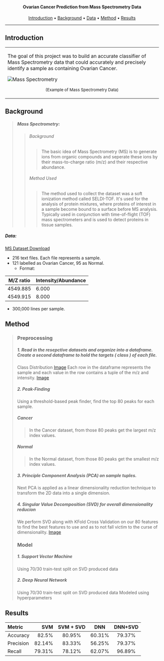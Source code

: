 <h1 align="center">
</h1>

<h4 align="center">Ovarian Cancer Prediction from Mass Spectrometry Data</h4>

      
<p align="center">
  <a href="#Introduction">Introduction</a> •
  <a href="#Background">Background</a> •
  <a href="#Data">Data</a> •
  <a href="#Methods">Method</a> •
  <a href="#Results">Results</a>
</p>

---

## Introduction

<table>
<tr>
<td>
  
The goal of this project was to build an accurate classifier of Mass Spectrometry data that could accurately and precisely identify a sample as containing Ovarian Cancer. 


![Mass Spectrometry](https://bitesizebio.com/wp-content/uploads/2015/09/Mass-spec-1.png)
<p align="center">
<sub>(Example of Mass Spectrometry Data)</sub>
</p>

</td>
</tr>
</table>

## Background

>##### Mass Spectrometry:
 >>###### Background
   >>> The basic idea of Mass Spectrometry (MS) is to generate ions from organic compounds and seperate these ions by their mass-to-charge ratio (m/z) and their respective abundance.
 >>###### Method Used
>>>The method used to collect the dataset was a soft ionization method called SELDI-TOF. It's used for the analysis of protein mixtures, where proteins of interest in a sample become bound to a surface before MS analysis. Typically used in conjunction with time-of-flight (TOF) mass spectrometers and is used to detect proteins in tissue samples. 


##### Data:

[MS Dataset Download](https://home.ccr.cancer.gov/ncifdaproteomics/OvarianCD_PostQAQC.zip)
* 216 text files. Each file represents a sample. 
* 121 labelled as Ovarian Cancer, 95 as Normal.
  * Format: 
  
M/Z ratio  | Intensity/Abundance
------------- | -------------
4549.885  | 6.000
4549.915  |  8.000| 

  * 300,000 lines per sample. 

## Method
>### Preprocessing
>##### 1. Read in the resepctive datasets and organize into a dataframe. Create a second dataframe to hold the targets ( class ) of each file. 
>   Class Distribution
>   [Image](pics/class_distribution.png)
>   Each row in the dataframe represents the sample and each value in the row contains a tuple of the m/z and intensity.
>   [Image](pics/data_row.png)
>##### 2. Peak-Finding
>Using a threshold-based peak finder, find the top 80 peaks for each sample.
>##### Cancer
>> In the Cancer dataset, from those 80 peaks get the largest m/z index values.
>##### Normal
>> In the Normal dataset, from those 80 peaks get the smallest m/z index values.
>##### 3. Principle Component Analysis (PCA) on sample tuples. 
> Next PCA is applied as a linear dimensionality reduction technique to transform the 2D data into a single dimension. 
>##### 4. Singular Value Decomposition (SVD) for overall dimensionality reducion
> We perform SVD along with KFold Cross Validation on our 80 features to find the best features to use and as to not fall victim to the curse of dimensionality.
> [Image](pics/svd.png)
>### Model
>##### 1. Support Vector Machine
> Using 70/30 train-test split on SVD produced data
>##### 2. Deep Neural Network
>Using 70/30 train-test split on SVD produced data
>Modeled using hyperparameters 


## Results

Metric  |  SVM  |  SVM + SVD  |  DNN  |  DNN+SVD     
| :--- | ---: | :---: | :---: | :---:
Accuracy  |  82.5%  |  80.95%  | 60.31%  |  79.37%      
Precision |  82.14%  |  83.33%  | 56.25%  |  79.37%      
Recall  |  79.31%  |  78.12%  | 62.07%  |  96.89%      
